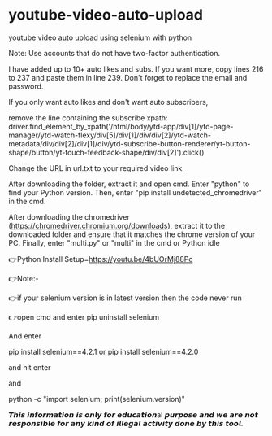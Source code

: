 # youtube-video-auto-upload
youtube video auto upload using selenium with python


Note: Use accounts that do not have two-factor authentication.

I have added up to 10+ auto likes and subs. If you want more, copy lines 216 to 237 and paste them in line 239. Don't forget to replace the email and password.

If you only want auto likes and don't want auto subscribers,

remove the line containing the subscribe xpath: driver.find_element_by_xpath('/html/body/ytd-app/div[1]/ytd-page-manager/ytd-watch-flexy/div[5]/div[1]/div/div[2]/ytd-watch-metadata/div/div[2]/div[1]/div/ytd-subscribe-button-renderer/yt-button-shape/button/yt-touch-feedback-shape/div/div[2]').click()

Change the URL in url.txt to your required video link.

After downloading the folder, extract it and open cmd. Enter "python" to find your Python version. Then, enter "pip install undetected_chromedriver" in the cmd.

After downloading the chromedriver (https://chromedriver.chromium.org/downloads), extract it to the downloaded folder and ensure that it matches the chrome version of your PC. Finally, enter "multi.py" or "multi" in the cmd or Python idle

👉Python Install Setup=https://youtu.be/4bUOrMj88Pc

👉Note:-

👉if your selenium version is in latest version then the code never run

👉open cmd and enter pip uninstall selenium

And enter

pip install selenium==4.2.1 or pip install selenium==4.2.0

and hit enter

and

python -c "import selenium; print(selenium.version)"

𝙏𝙝𝙞𝙨 𝙞𝙣𝙛𝙤𝙧𝙢𝙖𝙩𝙞𝙤𝙣 𝙞𝙨 𝙤𝙣𝙡𝙮 𝙛𝙤𝙧 𝙚𝙙𝙪𝙘𝙖𝙩𝙞𝙤𝙣al 𝙥𝙪𝙧𝙥𝙤𝙨𝙚 𝙖𝙣𝙙 𝙬𝙚 𝙖𝙧𝙚 𝙣𝙤𝙩 𝙧𝙚𝙨𝙥𝙤𝙣𝙨𝙞𝙗𝙡𝙚 𝙛𝙤𝙧 𝙖𝙣𝙮 𝙠𝙞𝙣𝙙 𝙤𝙛 𝙞𝙡𝙡𝙚𝙜𝙖𝙡 𝙖𝙘𝙩𝙞𝙫𝙞𝙩𝙮 𝙙𝙤𝙣𝙚 𝙗𝙮 𝙩𝙝𝙞𝙨 𝙩𝙤𝙤𝙡.
